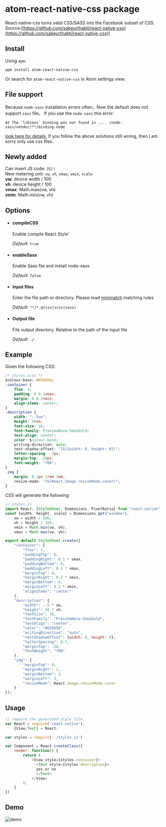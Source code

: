 # atom-react-native-css package
React-native-css turns valid CSS/SASS into the Facebook subset of CSS. <br/> Source:([https://github.com/sabeurthabti/react-native-css](https://github.com/sabeurthabti/react-native-css))

## Install
Using `apm`:

```
apm install atom-react-native-css
```

Or search for `atom-react-native-css` in Atom settings view.

## File support
Because `node-sass` installation errors often，Now the default does not support ` sass ` file。
If you use the `node-sass` this error:
```
At The `libsass` binding was not found in .... /node-sass/vendor/**/binding.node
```
[look here for details](http://stackoverflow.com/questions/34326516/task-sass-not-found-using-grunt-with-patternlab/34334221#34334221),
If you follow the above solutions still wrong, then I am sorry only use css files.

## Newly added
Can insert JS code: `JS()`<br />
New metering unit: `vw`, `vh`, `vmax`, `vmin`, `scale`<br />
**vw**: device width / 100<br />
**vh**: device height / 100<br />
**vmax**: Math.max(vw, vh)<br />
**vmin**: Math.min(vw, vh)

## Options
- #### compileCSS
    Enable compile React Style'

    *Default:* `true`

- #### enableSass
    Enable Sass file and install node-sass

    *Default:* `false`


- #### Input files
    Enter the file path or directory. Please read [minimatch](https://github.com/TOP-Chao/atom-file-watchers#minimatch) matching rules

    *Default:* `**/*.@(css|scss|sass)`


- #### Output file
    File output directory. Relative to the path of the input file

    *Default:* `./`

## Example
Given the following CSS:

```css
/* styles.scss */
$colour-base: #656656;
.container {
    flex: 1;
    padding: 0 0.1vmax;
    margin: 0 0.2vmin;
    align-items: center;
}
.description {
    width: "-.5vw";
    height: 50vh;
    font-size: 18;
    font-family: ProximaNova-Semibold;
    text-align: center;
    color: $colour-base;
    writing-direction: auto;
    text-shadow-offset: "JS({width: 0, height: 0})";
    letter-spacing: .7px;
    margin-top: -20px;
    font-weight: "700";
}
.img {
    margin: 0 1px 2rem 3em;
    resize-mode: "JS(React.Image.resizeMode.cover)";
}
```

CSS will generate the following:

```js
// styles.js
import React, {StyleSheet, Dimensions, PixelRatio} from "react-native";
const {width, height, scale} = Dimensions.get("window"),
    vw = width / 100,
    vh = height / 100,
    vmin = Math.min(vw, vh),
    vmax = Math.max(vw, vh);

export default StyleSheet.create({
    "container": {
        "flex": 1,
        "paddingTop": 0,
        "paddingRight": 0.1 * vmax,
        "paddingBottom": 0,
        "paddingLeft": 0.1 * vmax,
        "marginTop": 0,
        "marginRight": 0.2 * vmin,
        "marginBottom": 0,
        "marginLeft": 0.2 * vmin,
        "alignItems": "center"
    },
    "description": {
        "width": -.5 * vw,
        "height": 50 * vh,
        "fontSize": 18,
        "fontFamily": "ProximaNova-Semibold",
        "textAlign": "center",
        "color": "#656656",
        "writingDirection": "auto",
        "textShadowOffset": {width: 0, height: 0},
        "letterSpacing": 0.7,
        "marginTop": -20,
        "fontWeight": "700"
    },
    "img": {
        "marginTop": 0,
        "marginRight": 1,
        "marginBottom": 2,
        "marginLeft": 3,
        "resizeMode": React.Image.resizeMode.cover
    }
});
```

## Usage

```js
// require the generated style file
var React = require('react-native'),
	{View,Text} = React;

var styles = require('./styles.js')

var Component = React.createClass({
    render: function() {
        return (
            <View style={styles.container}>
              <Text style={styles.description}>
              yes or no
              </Text>
            </View>
        );
    }
})
```
## Demo

![demo](http://7oxfk1.com1.z0.glb.clouddn.com/atom-react-native-css-demo.gif)

